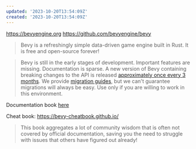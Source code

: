 ```yaml
---
updated: '2023-10-20T13:54:09Z'
created: '2023-10-20T13:54:09Z'
---
```

https://bevyengine.org
https://github.com/bevyengine/bevy

> Bevy is a refreshingly simple data-driven game engine built in Rust. It is free and open-source forever!

> Bevy is still in the early stages of development. Important features are missing. Documentation is sparse. A new version of Bevy containing breaking changes to the API is released [approximately once every 3 months](https://bevyengine.org/news/bevy-0-6/#the-train-release-schedule). We provide [migration guides](https://bevyengine.org/learn/book/migration-guides/), but we can't guarantee migrations will always be easy. Use only if you are willing to work in this environment.

Documentation book [here](https://bevyengine.org/learn/book/introduction/)

Cheat book: https://bevy-cheatbook.github.io/

> This book aggregates a lot of community wisdom that is often not covered by official documentation, saving you the need to struggle with issues that others have figured out already!